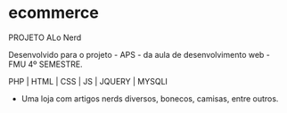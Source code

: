 # ecommerce

PROJETO ALo Nerd 

Desenvolvido para o projeto - APS - da aula de desenvolvimento web - FMU 4º SEMESTRE.

PHP | HTML | CSS | JS | JQUERY | MYSQLI

- Uma loja com artigos nerds diversos, bonecos, camisas, entre outros.